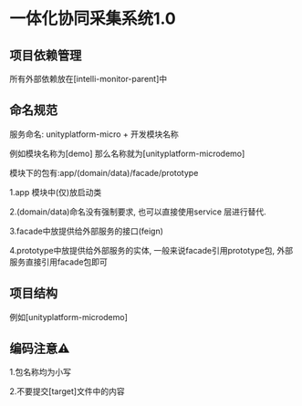 # 一体化协同采集系统1.0

## 项目依赖管理
所有外部依赖放在[intelli-monitor-parent]中

## 命名规范
服务命名: unityplatform-micro + 开发模块名称

例如模块名称为[demo]
那么名称就为[unityplatform-microdemo]

模块下的包有:app/(domain/data)/facade/prototype

1.app 模块中(仅)放启动类

2.(domain/data)命名没有强制要求, 也可以直接使用service
层进行替代.

3.facade中放提供给外部服务的接口(feign)

4.prototype中放提供给外部服务的实体,
一般来说facade引用prototype包,
外部服务直接引用facade包即可



## 项目结构
例如[unityplatform-microdemo]


## 编码注意⚠️
1.包名称均为小写

2.不要提交[target]文件中的内容
